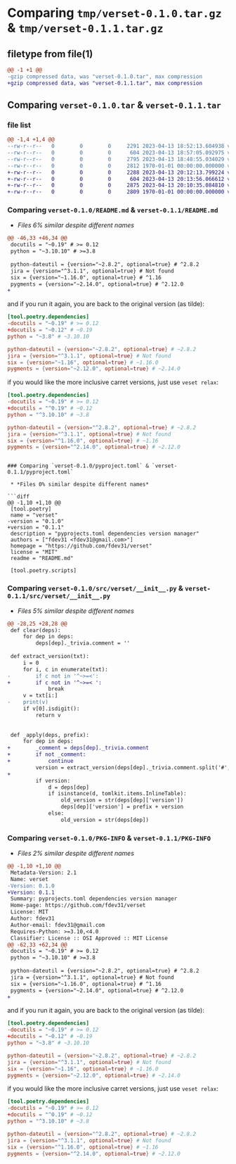 # Comparing `tmp/verset-0.1.0.tar.gz` & `tmp/verset-0.1.1.tar.gz`

## filetype from file(1)

```diff
@@ -1 +1 @@
-gzip compressed data, was "verset-0.1.0.tar", max compression
+gzip compressed data, was "verset-0.1.1.tar", max compression
```

## Comparing `verset-0.1.0.tar` & `verset-0.1.1.tar`

### file list

```diff
@@ -1,4 +1,4 @@
--rw-r--r--   0        0        0     2291 2023-04-13 18:52:13.604938 verset-0.1.0/README.md
--rw-r--r--   0        0        0      604 2023-04-13 18:57:05.092975 verset-0.1.0/pyproject.toml
--rw-r--r--   0        0        0     2795 2023-04-13 18:48:55.034029 verset-0.1.0/src/verset/__init__.py
--rw-r--r--   0        0        0     2812 1970-01-01 00:00:00.000000 verset-0.1.0/PKG-INFO
+-rw-r--r--   0        0        0     2288 2023-04-13 20:12:13.799224 verset-0.1.1/README.md
+-rw-r--r--   0        0        0      604 2023-04-13 20:13:56.066612 verset-0.1.1/pyproject.toml
+-rw-r--r--   0        0        0     2875 2023-04-13 20:10:35.084810 verset-0.1.1/src/verset/__init__.py
+-rw-r--r--   0        0        0     2809 1970-01-01 00:00:00.000000 verset-0.1.1/PKG-INFO
```

### Comparing `verset-0.1.0/README.md` & `verset-0.1.1/README.md`

 * *Files 6% similar despite different names*

```diff
@@ -46,33 +46,34 @@
 docutils = "~0.19" # >= 0.12
 python = "~3.10.10" # >=3.8
 
 python-dateutil = {version="~2.8.2", optional=true} # ^2.8.2
 jira = {version="^3.1.1", optional=true} # Not found
 six = {version="~1.16.0", optional=true} # ^1.16
 pygments = {version="~2.14.0", optional=true} # ^2.12.0
+
 ```
 and if you run it again, you are back to the original version (as tilde):
 
 ```toml
 [tool.poetry.dependencies]
-docutils = "~0.19" # >= 0.12
+docutils = "~0.12" # ~0.19
 python = "~3.8" # ~3.10.10
 
 python-dateutil = {version="~2.8.2", optional=true} # ~2.8.2
 jira = {version="^3.1.1", optional=true} # Not found
 six = {version="~1.16", optional=true} # ~1.16.0
 pygments = {version="~2.12.0", optional=true} # ~2.14.0
 ```
 
 if you would like the more inclusive carret versions, just use `veset relax`:
 
 ```toml
 [tool.poetry.dependencies]
-docutils = "~0.19" # >= 0.12
+docutils = "^0.19" # ~0.12
 python = "^3.10.10" # ~3.8
 
 python-dateutil = {version="^2.8.2", optional=true} # ~2.8.2
 jira = {version="^3.1.1", optional=true} # Not found
 six = {version="^1.16.0", optional=true} # ~1.16
 pygments = {version="^2.14.0", optional=true} # ~2.12.0
 ```
```

### Comparing `verset-0.1.0/pyproject.toml` & `verset-0.1.1/pyproject.toml`

 * *Files 0% similar despite different names*

```diff
@@ -1,10 +1,10 @@
 [tool.poetry]
 name = "verset"
-version = "0.1.0"
+version = "0.1.1"
 description = "pyprojects.toml dependencies version manager"
 authors = ["fdev31 <fdev31@gmail.com>"]
 homepage = "https://github.com/fdev31/verset"
 license = "MIT"
 readme = "README.md"
 
 [tool.poetry.scripts]
```

### Comparing `verset-0.1.0/src/verset/__init__.py` & `verset-0.1.1/src/verset/__init__.py`

 * *Files 5% similar despite different names*

```diff
@@ -28,25 +28,28 @@
 def clear(deps):
     for dep in deps:
         deps[dep]._trivia.comment = ''
 
 def extract_version(txt):
     i = 0
     for i, c in enumerate(txt):
-        if c not in '^~>=<':
+        if c not in '^~>=< ':
             break
     v = txt[i:]
-    print(v)
     if v[0].isdigit():
         return v
     
 
 def _apply(deps, prefix):
     for dep in deps:
+        _comment = deps[dep]._trivia.comment
+        if not _comment:
+            continue
         version = extract_version(deps[dep]._trivia.comment.split('#', 1)[1].strip())
+
         if version:
             d = deps[dep]
             if isinstance(d, tomlkit.items.InlineTable):
                 old_version = str(deps[dep]['version'])
                 deps[dep]['version'] = prefix + version
             else:
                 old_version = str(deps[dep])
```

### Comparing `verset-0.1.0/PKG-INFO` & `verset-0.1.1/PKG-INFO`

 * *Files 2% similar despite different names*

```diff
@@ -1,10 +1,10 @@
 Metadata-Version: 2.1
 Name: verset
-Version: 0.1.0
+Version: 0.1.1
 Summary: pyprojects.toml dependencies version manager
 Home-page: https://github.com/fdev31/verset
 License: MIT
 Author: fdev31
 Author-email: fdev31@gmail.com
 Requires-Python: >=3.10,<4.0
 Classifier: License :: OSI Approved :: MIT License
@@ -62,33 +62,34 @@
 docutils = "~0.19" # >= 0.12
 python = "~3.10.10" # >=3.8
 
 python-dateutil = {version="~2.8.2", optional=true} # ^2.8.2
 jira = {version="^3.1.1", optional=true} # Not found
 six = {version="~1.16.0", optional=true} # ^1.16
 pygments = {version="~2.14.0", optional=true} # ^2.12.0
+
 ```
 and if you run it again, you are back to the original version (as tilde):
 
 ```toml
 [tool.poetry.dependencies]
-docutils = "~0.19" # >= 0.12
+docutils = "~0.12" # ~0.19
 python = "~3.8" # ~3.10.10
 
 python-dateutil = {version="~2.8.2", optional=true} # ~2.8.2
 jira = {version="^3.1.1", optional=true} # Not found
 six = {version="~1.16", optional=true} # ~1.16.0
 pygments = {version="~2.12.0", optional=true} # ~2.14.0
 ```
 
 if you would like the more inclusive carret versions, just use `veset relax`:
 
 ```toml
 [tool.poetry.dependencies]
-docutils = "~0.19" # >= 0.12
+docutils = "^0.19" # ~0.12
 python = "^3.10.10" # ~3.8
 
 python-dateutil = {version="^2.8.2", optional=true} # ~2.8.2
 jira = {version="^3.1.1", optional=true} # Not found
 six = {version="^1.16.0", optional=true} # ~1.16
 pygments = {version="^2.14.0", optional=true} # ~2.12.0
 ```
```

